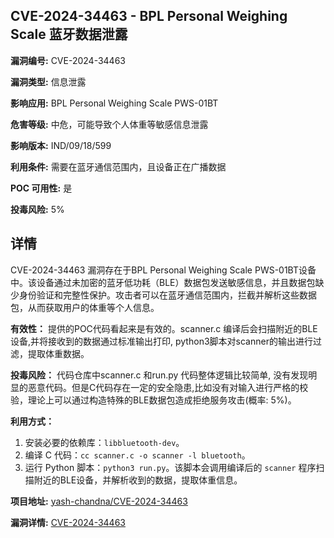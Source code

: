 ## CVE-2024-34463 - BPL Personal Weighing Scale 蓝牙数据泄露

**漏洞编号:** CVE-2024-34463

**漏洞类型:** 信息泄露

**影响应用:** BPL Personal Weighing Scale PWS-01BT

**危害等级:** 中危，可能导致个人体重等敏感信息泄露

**影响版本:** IND/09/18/599

**利用条件:** 需要在蓝牙通信范围内，且设备正在广播数据

**POC 可用性:** 是

**投毒风险:** 5%

## 详情

CVE-2024-34463 漏洞存在于BPL Personal Weighing Scale PWS-01BT设备中。该设备通过未加密的蓝牙低功耗（BLE）数据包发送敏感信息，并且数据包缺少身份验证和完整性保护。攻击者可以在蓝牙通信范围内，拦截并解析这些数据包，从而获取用户的体重等个人信息。

**有效性：**
提供的POC代码看起来是有效的。scanner.c 编译后会扫描附近的BLE设备,并将接收到的数据通过标准输出打印, python3脚本对scanner的输出进行过滤，提取体重数据。

**投毒风险：**
代码仓库中scanner.c 和run.py 代码整体逻辑比较简单, 没有发现明显的恶意代码。但是C代码存在一定的安全隐患,比如没有对输入进行严格的校验，理论上可以通过构造特殊的BLE数据包造成拒绝服务攻击(概率: 5%)。

**利用方式：**
1.  安装必要的依赖库：`libbluetooth-dev`。
2.  编译 C 代码：`cc scanner.c -o scanner -l bluetooth`。
3.  运行 Python 脚本：`python3 run.py`。该脚本会调用编译后的 `scanner` 程序扫描附近的BLE设备，并解析收到的数据，提取体重信息。

**项目地址:** [yash-chandna/CVE-2024-34463](https://github.com/yash-chandna/CVE-2024-34463)

**漏洞详情:** [CVE-2024-34463](https://nvd.nist.gov/vuln/detail/CVE-2024-34463)